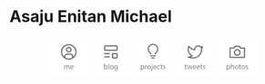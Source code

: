 # Asaju Enitan Michael

<!-- <p align="center">
  Self taught Software Developer, aspiring function programming and hope to make the world embrace OOP
</p>
<p align="center">
<!--START_SECTION:waka
JavaScript   21 hrs 28 mins  ████████████████████▒░░░░   80.78 % 
TypeScript   3 hrs 17 mins   ███░░░░░░░░░░░░░░░░░░░░░░   12.38 % 
Markdown     31 mins         ▓░░░░░░░░░░░░░░░░░░░░░░░░   02.00 % 
YAML         29 mins         ▒░░░░░░░░░░░░░░░░░░░░░░░░   01.86 % 
Other        25 mins         ▒░░░░░░░░░░░░░░░░░░░░░░░░   01.62 % 
<!--END_SECTION:waka
</center> -->
<p align="center">
    <a href="https://strae.dev/"><img src="https://github.com/en1tan/en1tan/raw/main/me.svg?sanitize=true" alt="Me" height="70" /></a>
    <a href="https://dev.to/x1k"><img src='https://github.com/en1tan/en1tan/raw/main/blog.svg?sanitize=true' alt="Blog" title="Blog" height='70'/></a>
  <a href="https://github.com/en1tan"><img src='https://github.com/en1tan/en1tan/raw/main/projects.svg?sanitize=true' alt="Projects" title="Projects" height='70'/></a>
  <a href="https://twitter.com/strae_dev"><img src='https://github.com/en1tan/en1tan/raw/main/tweets.svg?sanitize=true' alt="Tweets" title="Tweets" height='70'/></a>
   <a href="https://instagram.com/strae_dev"><img src='https://github.com/en1tan/en1tan/raw/main/photos.svg?sanitize=true' alt="Photos" title="Photos" height='70'/></a>
  <!--<a href="https://github.com/sponsors/en1tan"><img src='https://github.com/en1tan/entan/raw/main/sponsor.svg?sanitize=true' alt="Sponsor" title="Sponsor" height='70'/></a>-->
</p>
